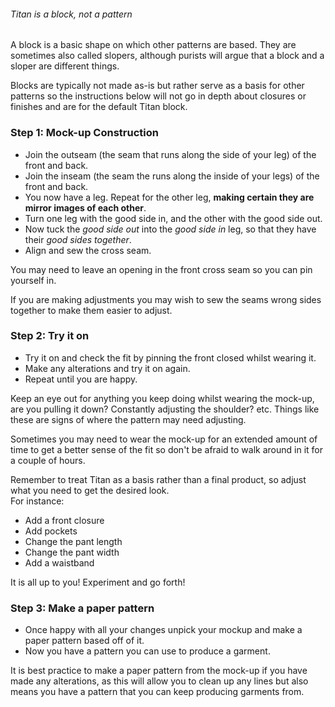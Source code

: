 <Note>

###### Titan is a block, not a pattern

A block is a basic shape on which other patterns are based.
They are sometimes also called slopers, although purists will argue that a block and a sloper are different things.

Blocks are typically not made as-is but rather serve as a basis for other patterns so the instructions below will not go in depth about closures or finishes and are for the default Titan block.

</Note>

### Step 1: Mock-up Construction

-   Join the outseam (the seam that runs along the side of your leg) of the front and back.
-   Join the inseam (the seam the runs along the inside of your legs) of the front and back.
-   You now have a leg. Repeat for the other leg, **making certain they are mirror images of each other**.
-   Turn one leg with the good side in, and the other with the good side out.
-   Now tuck the *good side out* into the *good side in* leg, so that they have their *good sides together*.
-   Align and sew the cross seam.

<Note>

You may need to leave an opening in the front cross seam so you can pin yourself in.

</Note>

<Tip>

If you are making adjustments you may wish to sew the seams wrong sides together to make them easier to adjust.

</Tip>

### Step 2: Try it on

-   Try it on and check the fit by pinning the front closed whilst wearing it.
-   Make any alterations and try it on again.
-   Repeat until you are happy.

<Tip>

Keep an eye out for anything you keep doing whilst wearing the mock-up, are you pulling it down? Constantly adjusting the shoulder? etc. Things like these are signs of where the pattern may need adjusting.

Sometimes you may need to wear the mock-up for an extended amount of time to get a better sense of the fit so don't be afraid to walk around in it for a couple of hours.

</Tip>

<Note>

Remember to treat Titan as a basis rather than a final product, so adjust what you need to get the desired look.\
For instance:

-   Add a front closure
-   Add pockets
-   Change the pant length
-   Change the pant width
-   Add a waistband

It is all up to you! Experiment and go forth!

</Note>

### Step 3: Make a paper pattern

-   Once happy with all your changes unpick your mockup and make a paper pattern based off of it.
-   Now you have a pattern you can use to produce a garment.

<Note>

It is best practice to make a paper pattern from the mock-up if you have made any alterations, as this will allow you to clean up any lines but also means you have a pattern that you can keep producing garments from.

</Note>
